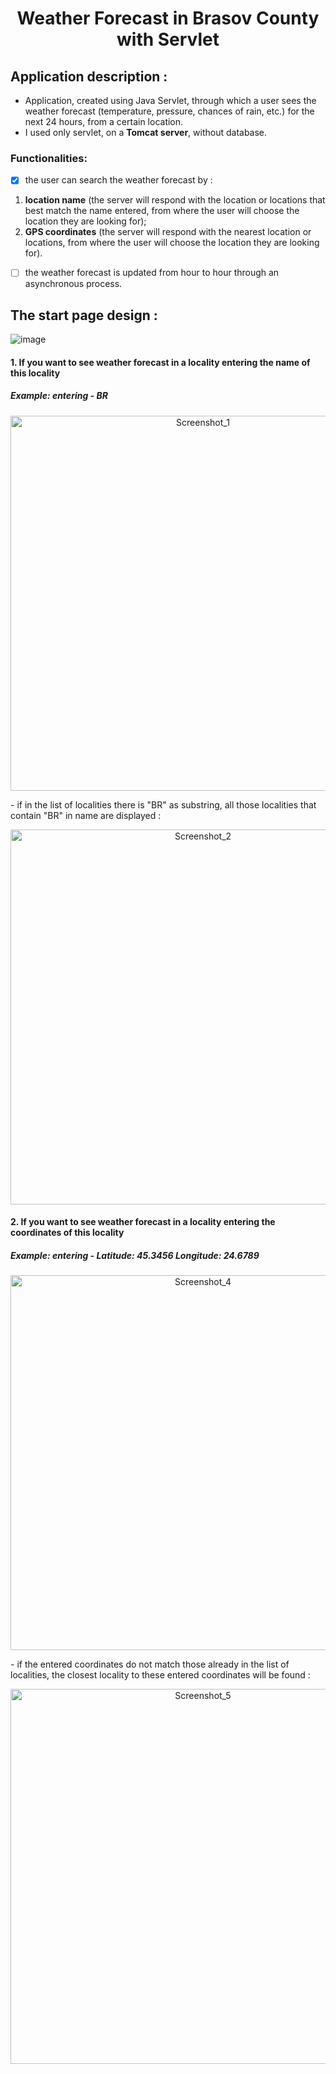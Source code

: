 
<h1 align="center"> Weather Forecast in Brasov County with Servlet</h1>

<h2>Application description :</h2>

* Application, created using Java Servlet, through which a user sees the weather forecast (temperature, pressure, chances of rain, etc.) for the next 24 hours, from a certain location.
* I used only servlet, on a **Tomcat server**, without database.

<h3>Functionalities:</h3>

- [X] the user can search the weather forecast by :
1. **location name** (the server will respond with the location or locations that best match the name entered, from where the user will choose the location they are looking for);
2. **GPS coordinates** (the server will respond with the nearest location or locations, from where the user will choose the location they are looking for).

- [ ] the weather forecast is updated from hour to hour through an asynchronous process.

<h2>The start page design :</h2>

![image](https://user-images.githubusercontent.com/58684695/101262674-1c304d80-3749-11eb-82aa-4ecd939472f6.png)

<h4> 1. If you want to see weather forecast in a locality entering the name of this locality</h4>
<h5> Example: entering - BR</h5>
<p align="center">
<img width="600" alt="Screenshot_1" src="https://user-images.githubusercontent.com/58684695/101654779-8e56aa00-3a49-11eb-805a-286b8688e9c1.png">
</p>
- if in the list of localities there is "BR" as substring, all those localities that contain "BR" in name are displayed :
<p align="center">
<img width="600" alt="Screenshot_2" src="https://user-images.githubusercontent.com/58684695/101656029-e9d56780-3a4a-11eb-9d5d-49fa8af1dcca.png">
</p>

<h4> 2. If you want to see weather forecast in a locality entering the coordinates of this locality</h4>
<h5> Example: entering - Latitude: 45.3456 Longitude: 24.6789</h5>
<p align="center">
<img width="600" alt="Screenshot_4" src="https://user-images.githubusercontent.com/58684695/101657207-4be29c80-3a4c-11eb-9937-8d216c6f8410.png">
</p>
- if the entered coordinates do not match those already in the list of localities, the closest locality to these entered coordinates will be found :
<p align="center">
<img width="600" align="center" alt="Screenshot_5" src="https://user-images.githubusercontent.com/58684695/101657272-5b61e580-3a4c-11eb-9322-242601e050a7.png">
</p>
